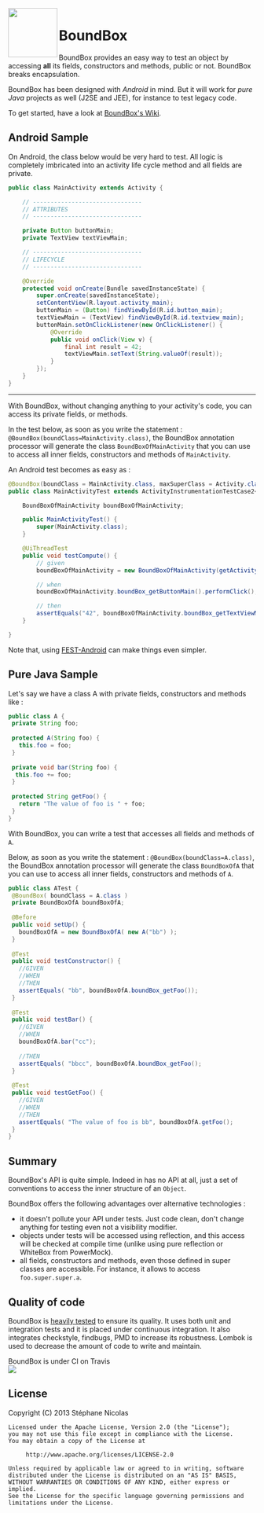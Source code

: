 <img src="https://raw.github.com/stephanenicolas/boundbox/master/assets/boundbox-logo.png" width="100px" align="left" />

BoundBox
========

BoundBox provides an easy way to test an object by accessing **all** its fields, constructors and methods, public or not. 
BoundBox breaks encapsulation.

BoundBox has been designed with *Android* in mind. But it will work for *pure Java* projects as well (J2SE and JEE), for instance to test legacy code.

To get started, have a look at [BoundBox's Wiki](https://github.com/stephanenicolas/boundbox/wiki).

Android Sample
--------------

On Android, the class below would be very hard to test. 
All logic is completely imbricated into an activity life cycle method and all fields are private.

```java
public class MainActivity extends Activity {

    // -------------------------------
    // ATTRIBUTES
    // -------------------------------

    private Button buttonMain;
    private TextView textViewMain;

    // -------------------------------
    // LIFECYCLE
    // -------------------------------

    @Override
    protected void onCreate(Bundle savedInstanceState) {
        super.onCreate(savedInstanceState);
        setContentView(R.layout.activity_main);
        buttonMain = (Button) findViewById(R.id.button_main);
        textViewMain = (TextView) findViewById(R.id.textview_main);
        buttonMain.setOnClickListener(new OnClickListener() {
            @Override
            public void onClick(View v) {
                final int result = 42;
                textViewMain.setText(String.valueOf(result));
            }
        });
    }
}
```

***

With BoundBox, without changing anything to your activity's code, you can access its private fields, or methods.

In the test below, as soon as you write the statement : `@BoundBox(boundClass=MainActivity.class)`, the BoundBox annotation 
processor will generate the class `BoundBoxOfMainActivity` that you can use to access all inner fields, constructors and methods of `MainActivity`.

An Android test becomes as easy as : 

```java
@BoundBox(boundClass = MainActivity.class, maxSuperClass = Activity.class)
public class MainActivityTest extends ActivityInstrumentationTestCase2<MainActivity> {

    BoundBoxOfMainActivity boundBoxOfMainActivity;

    public MainActivityTest() {
        super(MainActivity.class);
    }

    @UiThreadTest
    public void testCompute() {
        // given
        boundBoxOfMainActivity = new BoundBoxOfMainActivity(getActivity());

        // when
        boundBoxOfMainActivity.boundBox_getButtonMain().performClick();

        // then
        assertEquals("42", boundBoxOfMainActivity.boundBox_getTextViewMain().getText());
    }

}
```

Note that, using [FEST-Android](http://square.github.io/fest-android/) can make things even simpler.

Pure Java Sample
----------------

Let's say we have a class A with private fields, constructors and methods like :

```java
public class A {
 private String foo;
 
 protected A(String foo) {
   this.foo = foo;
 }
 
 private void bar(String foo) {
  this.foo += foo; 
 }
 
 protected String getFoo() {
   return "The value of foo is " + foo;
 }
}
```

With BoundBox, you can write a test that accesses all fields and methods of `A`. 

Below, as soon as you write the statement : `@BoundBox(boundClass=A.class)`, the BoundBox annotation 
processor will generate the class `BoundBoxOfA` that you can use to access all inner fields, constructors and methods of `A`.


```java
public class ATest {
 @BoundBox( boundClass = A.class )
 private BoundBoxOfA boundBoxOfA;
 
 @Before
 public void setUp() {
   boundBoxOfA = new BoundBoxOfA( new A("bb") );
 }
 
 @Test
 public void testConstructor() {
   //GIVEN
   //WHEN
   //THEN
   assertEquals( "bb", boundBoxOfA.boundBox_getFoo());
 }
 
 @Test
 public void testBar() {
   //GIVEN
   //WHEN
   boundBoxOfA.bar("cc");
   
   //THEN
   assertEquals( "bbcc", boundBoxOfA.boundBox_getFoo();
 }
 
 @Test
 public void testGetFoo() {
   //GIVEN
   //WHEN
   //THEN
   assertEquals( "The value of foo is bb", boundBoxOfA.getFoo();
 }
}
```

Summary
-------

BoundBox's API is quite simple. Indeed in has no API at all, just a set of conventions to access the inner structure of an `Object`.

BoundBox offers the following advantages over alternative technologies : 
* it doesn't pollute your API under tests. Just code clean, don't change anything for testing even not a visibility modifier.
* objects under tests will be accessed using reflection, and this access will be checked at compile time (unlike using pure reflection or WhiteBox from PowerMock).
* all fields, constructors and methods, even those defined in super classes are accessible. For instance, it allows to access `foo.super.super.a`.

Quality of code 
---------------

BoundBox is [heavily tested](https://github.com/stephanenicolas/boundbox/wiki/Contributors'-corner-:-testing) to ensure its quality. It uses both unit and integration tests and it is placed under continuous integration.
It also integrates checkstyle, findbugs, PMD to increase its robustness. Lombok is used to decrease the amount of code to write and maintain.


BoundBox is under CI on Travis <br/><img src="https://travis-ci.org/stephanenicolas/boundbox.png?branch=master"/>

License
-------

 Copyright (C) 2013 Stéphane Nicolas
	
	Licensed under the Apache License, Version 2.0 (the "License");
	you may not use this file except in compliance with the License.
	You may obtain a copy of the License at
	
	     http://www.apache.org/licenses/LICENSE-2.0
	
	Unless required by applicable law or agreed to in writing, software
	distributed under the License is distributed on an "AS IS" BASIS,
	WITHOUT WARRANTIES OR CONDITIONS OF ANY KIND, either express or implied.
	See the License for the specific language governing permissions and
	limitations under the License.
